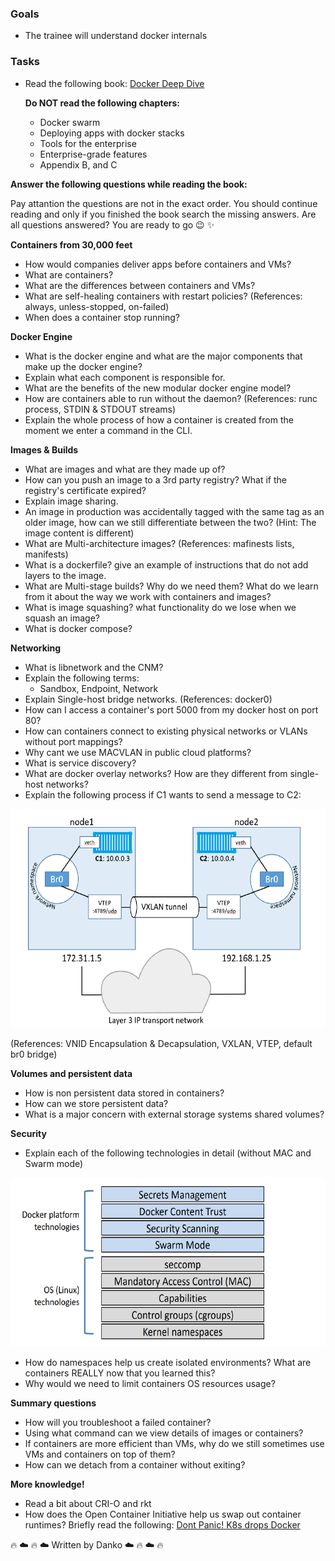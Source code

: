 ### Goals

- The trainee will understand docker internals

  

### Tasks

- Read the following book: [Docker Deep Dive](https://drive.google.com/drive/folders/1wuXO4WNv3jLHv3TMkZeNBpErAr7lTd4y)

  **Do NOT read the following chapters:**
  - Docker swarm
  - Deploying apps with docker stacks
  - Tools for the enterprise
  - Enterprise-grade features
  - Appendix B, and C


 **Answer the following questions while reading the book:**

  Pay attantion the questions are not in the exact order. You should continue reading and only if you finished the book search the missing answers. 
  Are all questions answered? You are ready to go :wink: :sparkles:

 **Containers from 30,000 feet**
  - How would companies deliver apps before containers and VMs?
  - What are containers?
  - What are the differences between containers and VMs?
  - What are self-healing containers with restart policies? (References: always, unless-stopped, on-failed)
  - When does a container stop running?
    
 **Docker Engine**
  - What is the docker engine and what are the major components that make up the docker engine?
  - Explain what each component is responsible for.
  - What are the benefits of the new modular docker engine model?
  - How are containers able to run without the daemon?                   (References: runc process, STDIN & STDOUT streams)
  - Explain the whole process of how a container is created from the moment we enter a command in the CLI.

 **Images & Builds**
  - What are images and what are they made up of?
  - How can you push an image to a 3rd party registry? What if the registry's certificate expired? 
  - Explain image sharing.
  - An image in production was accidentally tagged with the same tag as an older image, how can we still differentiate between the two? (Hint: The image content is different)
  -  What are Multi-architecture images? (References: mafinests lists, manifests)
  - What is a dockerfile? give an example of instructions that do not add layers to the image. 
  - What are Multi-stage builds? Why do we need them? What do we learn from it about the way we work with containers and images?
  - What is image squashing? what functionality do we lose when we squash an image?
  - What is docker compose?

**Networking**
  - What is libnetwork and the CNM?
  - Explain the following terms:
    - Sandbox, Endpoint, Network
  - Explain Single-host bridge networks. (References: docker0)
  - How can I access a container's port 5000 from my docker host on port 80?
  - How can containers connect to existing physical networks or VLANs without port mappings?
  - Why cant we use MACVLAN in public cloud platforms?
  - What is service discovery?
  - What are docker overlay networks? How are they different from single-host networks?
  - Explain the following process if C1 wants to send a message to C2: 
  <img src="./image1.png"  width="550" height="350">


  (References: VNID Encapsulation & Decapsulation, VXLAN, VTEP, default br0 bridge)
 
 **Volumes and persistent data**
   - How is non persistent data stored in containers?
   - How can we store persistent data?
   - What is a major concern with external storage systems shared volumes?

**Security**
- Explain each of the following technologies in detail (without MAC and Swarm mode)
 <img src="./image2.png"  width="610" height="270">

- How do namespaces help us create isolated environments? What are containers REALLY now that you learned this?
- Why would we need to limit containers OS resources usage?


**Summary questions**
  - How will you troubleshoot a failed container?
  - Using what command can we view details of images or containers?
  - If containers are more efficient than VMs, why do we still sometimes use VMs and containers on top of them?
  - How can we detach from a container without exiting?

  **More knowledge!**   
  - Read a bit about CRI-O and rkt
  - How does the Open Container Initiative help us swap out container runtimes? Briefly read the following: [Dont Panic! K8s drops Docker](https://kubernetes.io/blog/2020/12/02/dont-panic-kubernetes-and-docker/)




:fire: :cloud: :fire: :cloud:
Written by Danko 
:cloud: :fire: :cloud: :fire:
